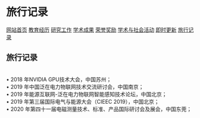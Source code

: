 # 旅行记录
<a href="/index.html">网站首页</a>
<a href="/jiaoyu.html">教育经历</a>
<a href="/yanjiugongzuo.html">研究工作</a>
<a href="/xueshuchengguo.html">学术成果</a>
<a href="/rongyujiangli.html">荣誉奖励</a>
<a href="/xueshuhuodong.html">学术与社会活动</a>
<a href="/jishigengxin.html">即时更新</a>
<a href="/qita.html">旅行记录</a>

## 旅行记录
<br/>• 2018 年NVIDIA GPU技术大会，中国苏州；
<br/>• 2019 年中国泛在电力物联网技术交流研讨会，中国南京；
<br/>• 2019 年能源互联网-泛在电力物联网智能感知技术论坛，中国北京；
<br/>• 2019 年第三届国际电气与能源大会（CIEEC 2019），中国北京；
<br/>• 2020 年第四十一届电磁测量技术、标准、产品国际研讨会及展会，中国东莞；
